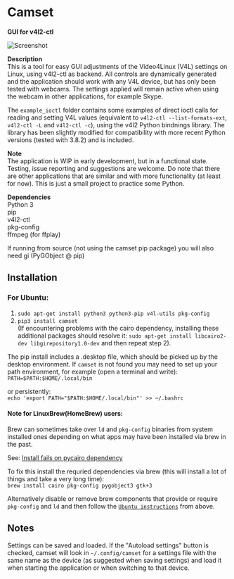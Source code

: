 # Camset
**GUI for v4l2-ctl**

![Screenshot](http://bufonaturvard.se/pics/camset3.png)

**Description**  
This is a tool for easy GUI adjustments of the Video4Linux (V4L) settings on Linux, using v4l2-ctl as backend. All controls are dynamically generated and the application should work with any V4L device, but has only been tested with webcams. The settings applied will remain active when using the webcam in other applications, for example Skype.

The `example_ioctl` folder contains some examples of direct ioctl calls for reading and setting V4L values (equivalent to `v4l2-ctl --list-formats-ext`, `v4l2-ctl -L` and `v4l2-ctl -c`), using the v4l2 Python bindnings library. The library has been slightly modified for compatibility with more recent Python versions (tested with 3.8.2) and is included. 

**Note**  
The application is WIP in early development, but in a functional state. Testing, issue reporting and suggestions are welcome. Do note that there are other applications that are similar and with more functionality (at least for now). This is just a small project to practice some Python.

**Dependencies**  
Python 3  
pip  
v4l2-ctl  
pkg-config  
ffmpeg (for ffplay)

If running from source (not using the camset pip package) you will also need gi (PyGObject @ pip)

## Installation

### For Ubuntu:  
1. `sudo apt-get install python3 python3-pip v4l-utils pkg-config`  
2. `pip3 install camset`  
(If encountering problems with the cairo dependency, installing these additional packages should resolve it: `sudo apt-get install libcairo2-dev libgirepository1.0-dev` and then repeat step 2).

The pip install includes a .desktop file, which should be picked up by the desktop environment. If `camset` is not found you may need to set up your path environment, for example (open a terminal and write):  
`PATH=$PATH:$HOME/.local/bin`

or persistently:  
`echo 'export PATH="$PATH:$HOME/.local/bin"' >> ~/.bashrc`

#### Note for LinuxBrew(HomeBrew) users: 

Brew can sometimes take over `ld` and `pkg-config` binaries from system installed ones depending on what apps may have been installed via brew in the past. 

See: [Install fails on pycairo dependency](https://github.com/azeam/camset/issues/8)

To fix this install the requried dependencies via brew (this will install a lot of things and take a very long time):  
`brew install cairo pkg-config pygobject3 gtk+3`

Alternatively disable or remove brew components that provide or require `pkg-config` and `ld` and then follow the [`Ubuntu instructions`](#for-ubuntu) from above. 

## Notes

Settings can be saved and loaded. If the "Autoload settings" button is checked, camset will look in `~/.config/camset` for a settings file with the same name as the device (as suggested when saving settings) and load it when starting the application or when switching to that device.
